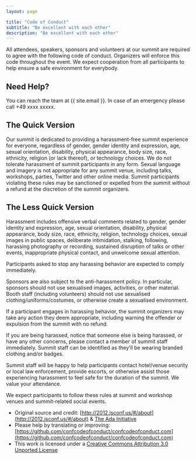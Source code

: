 ```yaml
---
layout: page

title: "Code of Conduct"
subtitle: "Be excellent with each other"
description: "Be excellent with each other"
---
```


All attendees, speakers, sponsors and volunteers at our summit are required to agree with the following code of conduct. Organizers will enforce this code throughout the event. We expect cooperation from all participants to help ensure a safe environment for everybody.

## Need Help?

You can reach the team at {{ site.email }}. In case of an emergency please call +49 xxxx xxxxx.

## The Quick Version

Our summit is dedicated to providing a harassment-free summit experience for everyone, regardless of gender, gender identity and expression, age, sexual orientation, disability, physical appearance, body size, race, ethnicity, religion (or lack thereof), or technology choices. We do not tolerate harassment of summit participants in any form. Sexual language and imagery is not appropriate for any summit venue, including talks, workshops, parties, Twitter and other online media. Summit participants violating these rules may be sanctioned or expelled from the summit without a refund at the discretion of the summit organizers.

## The Less Quick Version

Harassment includes offensive verbal comments related to gender, gender identity and expression, age, sexual orientation, disability, physical appearance, body size, race, ethnicity, religion, technology choices, sexual images in public spaces, deliberate intimidation, stalking, following, harassing photography or recording, sustained disruption of talks or other events, inappropriate physical contact, and unwelcome sexual attention.

Participants asked to stop any harassing behavior are expected to comply immediately.

Sponsors are also subject to the anti-harassment policy. In particular, sponsors should not use sexualised images, activities, or other material. Booth staff (including volunteers) should not use sexualised clothing/uniforms/costumes, or otherwise create a sexualised environment.

If a participant engages in harassing behavior, the summit organizers may take any action they deem appropriate, including warning the offender or expulsion from the summit with no refund.

If you are being harassed, notice that someone else is being harassed, or have any other concerns, please contact a member of summit staff immediately. Summit staff can be identified as they’ll be wearing branded clothing and/or badges.

Summit staff will be happy to help participants contact hotel/venue security or local law enforcement, provide escorts, or otherwise assist those experiencing harassment to feel safe for the duration of the summit. We value your attendance.

We expect participants to follow these rules at summit and workshop venues and summit-related social events.

- Original source and credit: [http://2012.jsconf.us/#/about](http://2012.jsconf.us/#/about) & [The Ada Initiative](http://geekfeminism.wikia.com/wiki/Conference_anti-harassment/Policy)
- Please help by translating or improving: [https://github.com/confcodeofconduct/confcodeofconduct.com](https://github.com/confcodeofconduct/confcodeofconduct.com)
- This work is licensed under a [Creative Commons Attribution 3.0 Unported License](http://creativecommons.org/licenses/by/3.0/deed.en_US)
